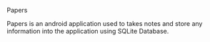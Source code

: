 Papers 

Papers is an android application used to takes notes and store any information into the application using SQLite Database.
